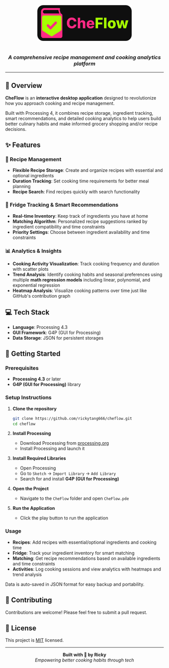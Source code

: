 <div align="center">
    <img src="CheFlow/data/logo.png" width="300" alt="CheFlow Logo"/>
    <br>
    <br>
    <em>
        <h3>A comprehensive recipe management and cooking analytics platform</h3>
    </em>
</div>

---

## 🎯 Overview

**CheFlow** is an **interactive desktop application** designed to revolutionize how you approach cooking and recipe management.

Built with Processing 4, it combines recipe storage, ingredient tracking, smart recommendations, and detailed cooking analytics to help users build better culinary habits and make informed grocery shopping and/or recipe decisions.

## ✨ Features

### 🥘 Recipe Management

- **Flexible Recipe Storage**: Create and organize recipes with essential and optional ingredients
- **Duration Tracking**: Set cooking time requirements for better meal planning
- **Recipe Search**: Find recipes quickly with search functionality

### 🥗 Fridge Tracking & Smart Recommendations

- **Real-time Inventory**: Keep track of ingredients you have at home
- **Matching Algorithm**: Personalized recipe suggestions ranked by ingredient compatibility and time constraints
- **Priority Settings**: Choose between ingredient availability and time constraints

### 📊 Analytics & Insights

- **Cooking Activity Visualization**: Track cooking frequency and duration with scatter plots
- **Trend Analysis**: Identify cooking habits and seasonal preferences using multiple **math regression models** including linear, polynomial, and exponential regression
- **Heatmap Analysis**: Visualize cooking patterns over time just like GitHub's contribution graph

## 💻 Tech Stack

- **Language**: Processing 4.3
- **GUI Framework**: G4P (GUI for Processing)
- **Data Storage**: JSON for persistent storages

<!-- TODO: Add screenshots -->

## 🚀 Getting Started

### Prerequisites

- **Processing 4.3** or later
- **G4P (GUI for Processing)** library

### Setup Instructions

1. **Clone the repository**

   ```bash
   git clone https://github.com/rickytang666/cheflow.git
   cd cheflow
   ```

2. **Install Processing**

   - Download Processing from [processing.org](https://processing.org/download)
   - Install Processing and launch it

3. **Install Required Libraries**

   - Open Processing
   - Go to `Sketch` → `Import Library` → `Add Library`
   - Search for and install **G4P (GUI for Processing)**

4. **Open the Project**

   - Navigate to the `CheFlow` folder and open `CheFlow.pde`

5. **Run the Application**

   - Click the play button to run the application

### Usage

- **Recipes**: Add recipes with essential/optional ingredients and cooking time
- **Fridge**: Track your ingredient inventory for smart matching
- **Matching**: Get recipe recommendations based on available ingredients and time constraints
- **Activities**: Log cooking sessions and view analytics with heatmaps and trend analysis

Data is auto-saved in JSON format for easy backup and portability.

## 🤝 Contributing

Contributions are welcome! Please feel free to submit a pull request.

## 📄 License

This project is [MIT](LICENSE) licensed.

---

<div align="center">
    <strong>Built with 🍳 by Ricky</strong>
    <br>
    <em>Empowering better cooking habits through tech</em>
</div>
